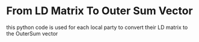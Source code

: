 # From LD Matrix To Outer Sum Vector
this python code is used for each local party to convert their LD matrix to the OuterSum vector
